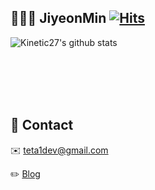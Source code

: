 ## 👩🏻‍💻 JiyeonMin [![Hits](https://hits.seeyoufarm.com/api/count/incr/badge.svg?url=https%3A%2F%2Fgithub.com%2Fichbinmin2%2Fhit-counter&count_bg=%239589D1&title_bg=%23555555&icon=&icon_color=%23E7E7E7&title=hits&edge_flat=false)](https://hits.seeyoufarm.com)
![Kinetic27's github stats](https://github-readme-stats.vercel.app/api?username=ichbinmin2&show_icons=true&theme=dark) <br/><br/><br/>

<br/><br/>

## 📌 Contact
✉️ teta1dev@gmail.com

✏️ [Blog](https://velog.io/@ichbinmin2)
